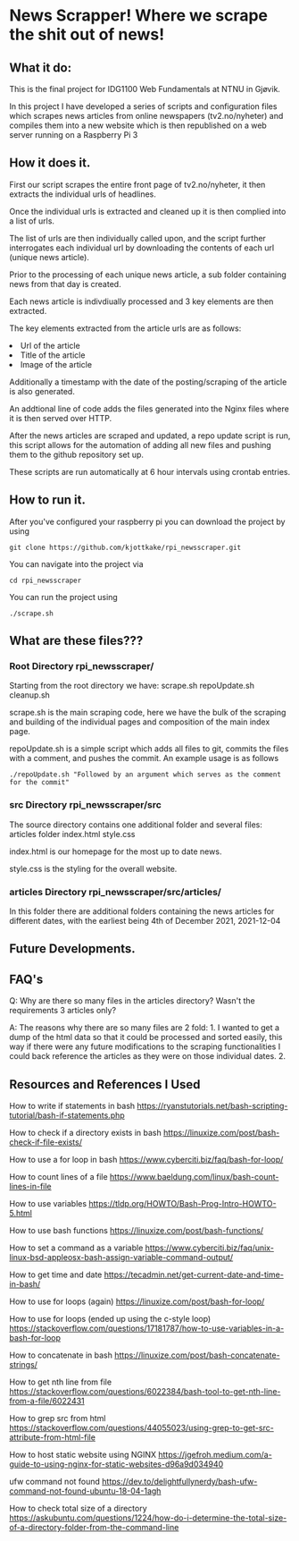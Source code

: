 # News Scrapper! Where we scrape the shit out of news!

## What it do:
This is the final project for IDG1100 Web Fundamentals at NTNU in Gjøvik.

In this project I have developed a series of scripts and configuration files which scrapes news articles from online newspapers (tv2.no/nyheter) and compiles them into a new website which is then republished on a web server running on a Raspberry Pi 3


## How it does it.
First our script scrapes the entire front page of tv2.no/nyheter, it then extracts the individual urls of headlines. 

Once the individual urls is extracted and cleaned up it is then complied into a list of urls.

The list of urls are then individually called upon, and the script further interrogates each individual url by downloading the contents of each url (unique news article).

Prior to the processing of each unique news article, a sub folder containing news from that day is created.

Each news article is indivdiually processed and 3 key elements are then extracted.

The key elements extracted from the article urls are as follows:
     <li>Url of the article</li>
    <li>Title of the article</li>
     <li>Image of the article</li>

Additionally a timestamp with the date of the posting/scraping of the article is also generated.

An addtional line of code adds the files generated into the Nginx files where it is then served over HTTP.

After the news articles are scraped and updated, a repo update script is run, this script allows for the automation of adding all new files and pushing them to the github repository set up.

These scripts are run automatically at 6 hour intervals using crontab entries.


## How to run it.
After you've configured your raspberry pi you can download the project by using
```
git clone https://github.com/kjottkake/rpi_newsscraper.git
```
You can navigate into the project via
```
cd rpi_newsscraper
```

You can run the project using
```
./scrape.sh
```

## What are these files???

### Root Directory rpi_newsscraper/
Starting from the root directory we have:
scrape.sh  repoUpdate.sh cleanup.sh

scrape.sh is the main scraping code, here we have the bulk of the scraping and building of the individual pages and composition of the main index page.

repoUpdate.sh is a simple script which adds all files to git, commits the files with a comment, and pushes the commit. An example usage is as follows
```
./repoUpdate.sh "Followed by an argument which serves as the comment for the commit"
```

### src Directory rpi_newsscraper/src
The source directory contains one additional folder and several files:
articles folder index.html style.css

index.html is our homepage for the most up to date news.

style.css is the styling for the overall website.

### articles Directory rpi_newsscraper/src/articles/
In this folder there are additional folders containing the news articles for different dates, with the earliest being 4th of December 2021, 2021-12-04

## Future Developments. 


## FAQ's
Q: Why are there so many files in the articles directory? Wasn't the requirements 3 articles only?

A: The reasons why there are so many files are 2 fold: 1. I wanted to get a dump of the html data so that it could be processed and sorted easily, this way if there were any future modifications to the scraping functionalities I could back reference the articles as they were on those individual dates. 2. 


## Resources and References I Used
How to write if statements in bash
https://ryanstutorials.net/bash-scripting-tutorial/bash-if-statements.php

How to check if a directory exists in bash
https://linuxize.com/post/bash-check-if-file-exists/

How to use a for loop in bash
https://www.cyberciti.biz/faq/bash-for-loop/

How to count lines of a file
https://www.baeldung.com/linux/bash-count-lines-in-file

How to use variables
https://tldp.org/HOWTO/Bash-Prog-Intro-HOWTO-5.html

How to use bash functions
https://linuxize.com/post/bash-functions/

How to set a command as a variable
https://www.cyberciti.biz/faq/unix-linux-bsd-appleosx-bash-assign-variable-command-output/

How to get time and date
https://tecadmin.net/get-current-date-and-time-in-bash/

How to use for loops (again)
https://linuxize.com/post/bash-for-loop/

How to use for loops (ended up using the c-style loop)
https://stackoverflow.com/questions/17181787/how-to-use-variables-in-a-bash-for-loop

How to concatenate in bash
https://linuxize.com/post/bash-concatenate-strings/

How to get nth line from file
https://stackoverflow.com/questions/6022384/bash-tool-to-get-nth-line-from-a-file/6022431

How to grep src from html
https://stackoverflow.com/questions/44055023/using-grep-to-get-src-attribute-from-html-file

How to host static website using NGINX
https://jgefroh.medium.com/a-guide-to-using-nginx-for-static-websites-d96a9d034940

ufw command not found
https://dev.to/delightfullynerdy/bash-ufw-command-not-found-ubuntu-18-04-1agh

How to check total size of a directory
https://askubuntu.com/questions/1224/how-do-i-determine-the-total-size-of-a-directory-folder-from-the-command-line

